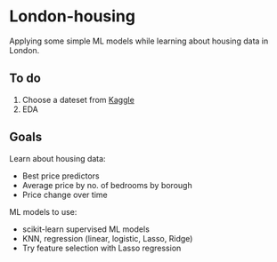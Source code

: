 # London-housing
Applying some simple ML models while learning about housing data in London.

## To do
1. Choose a dateset from [Kaggle](https://www.kaggle.com/datasets?search=london+hous)
2. EDA

## Goals
Learn about housing data:
- Best price predictors
- Average price by no. of bedrooms by borough
- Price change over time

ML models to use:
- scikit-learn supervised ML models
- KNN, regression (linear, logistic, Lasso, Ridge)
- Try feature selection with Lasso regression
